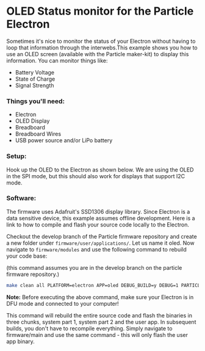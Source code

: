 # OLED Status monitor for the Particle Electron

Sometimes it's nice to monitor the status of your Electron without having to loop that information through the interwebs.This example shows you how to use an OLED screen (available with the Particle maker-kit) to display this information. You can monitor things like:

 - Battery Voltage
 - State of Charge
 - Signal Strength

### Things you'll need:

 - Electron
 - OLED Display
 - Breadboard
 - Breadboard Wires
 - USB power source and/or LiPo battery

### Setup:

Hook up the OLED to the Electron as shown below. We are using the OLED in the SPI mode, but this should also work for displays that support I2C mode.

### Software:

The firmware uses Adafruit's SSD1306 display library. Since Electron is a data sensitive device, this example assumes offline development. Here is a link to how to compile and flash your source code locally to the Electron.

Checkout the develop branch of the Particle firmware repository and create a new folder under `firmware/user/applications/`. Let us name it oled. Now navigate to `firmware/modules` and use the following command to rebuild your code base:

(this command assumes you are in the develop branch on the particle firmware repository.)

```bash
make clean all PLATFORM=electron APP=oled DEBUG_BUILD=y DEBUG=1 PARTICLE_DEVELOP=1 program-dfu
```

**Note:** Before executing the above command, make sure your Electron is in DFU mode and connected to your computer!

This command will rebuild the entire source code and flash the binaries in three chunks, system part 1, system part 2 and the user app. In subsequent builds, you don't have to recompile everything. Simply navigate to firmware/main and use the same command - this will only flash the user app binary.
